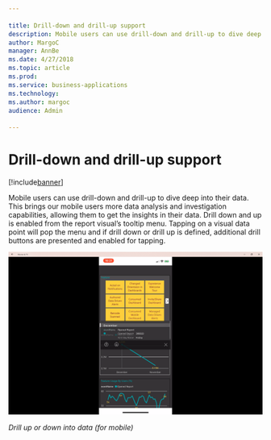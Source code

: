 ```yaml
---

title: Drill-down and drill-up support
description: Mobile users can use drill-down and drill-up to dive deep into their data.
author: MargoC
manager: AnnBe
ms.date: 4/27/2018
ms.topic: article
ms.prod: 
ms.service: business-applications
ms.technology: 
ms.author: margoc
audience: Admin

---
```

#  Drill-down and drill-up support




[!include[banner](../../../includes/banner.md)]

Mobile users can use drill-down and drill-up to dive deep into their data. This
brings our mobile users more data analysis and investigation capabilities,
allowing them to get the insights in their data. Drill down and up is enabled
from the report visual’s tooltip menu. Tapping on a visual data point will pop
the menu and if drill down or drill up is defined, additional drill buttons are
presented and enabled for tapping.

![A mobile screenshot demonstrating how a user can drill up or down into data](media/drill-down-drill-up-support-1.png "A mobile screenshot demonstrating how a user can drill up or down into data")
<!-- Picture 2 -->


*Drill up or down into data (for mobile)*
